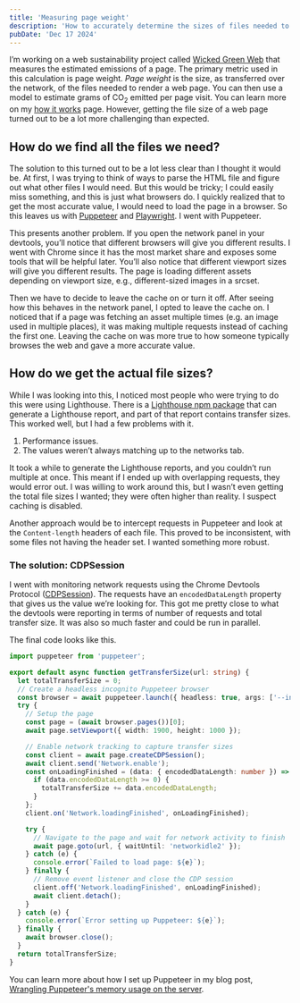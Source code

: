 ```yaml
---
title: 'Measuring page weight'
description: 'How to accurately determine the sizes of files needed to render a web page.'
pubDate: 'Dec 17 2024'
---
```


I’m working on a web sustainability project called [Wicked Green Web](https://www.wickedgreenweb.dev/) that measures the estimated emissions of a page. The primary metric used in this calculation is page weight. <dfn>Page weight</dfn> is the size, as transferred over the network, of the files needed to render a web page. You can then use a model to estimate grams of CO<sub>2</sub> emitted per page visit. You can learn more on my [how it works](https://www.wickedgreenweb.dev/how-it-works) page. However, getting the file size of a web page turned out to be a lot more challenging than expected.

## How do we find all the files we need?

The solution to this turned out to be a lot less clear than I thought it would be. At first, I was trying to think of ways to parse the HTML file and figure out what other files I would need. But this would be tricky; I could easily miss something, and this is just what browsers do. I quickly realized that to get the most accurate value, I would need to load the page in a browser. So this leaves us with [Puppeteer](https://pptr.dev/) and [Playwright](https://playwright.dev/). I went with Puppeteer.

This presents another problem. If you open the network panel in your devtools, you’ll notice that different browsers will give you different results. I went with Chrome since it has the most market share and exposes some tools that will be helpful later. You’ll also notice that different viewport sizes will give you different results. The page is loading different assets depending on viewport size, e.g., different-sized images in a srcset.

Then we have to decide to leave the cache on or turn it off. After seeing how this behaves in the network panel, I opted to leave the cache on. I noticed that if a page was fetching an asset multiple times (e.g. an image used in multiple places), it was making multiple requests instead of caching the first one. Leaving the cache on was more true to how someone typically browses the web and gave a more accurate value.

## How do we get the actual file sizes?

While I was looking into this, I noticed most people who were trying to do this were using Lighthouse. There is a [Lighthouse npm package](https://www.npmjs.com/package/lighthouse) that can generate a Lighthouse report, and part of that report contains transfer sizes. This worked well, but I had a few problems with it.

1. Performance issues.
2. The values weren’t always matching up to the networks tab.

It took a while to generate the Lighthouse reports, and you couldn’t run multiple at once. This meant if I ended up with overlapping requests, they would error out. I was willing to work around this, but I wasn’t even getting the total file sizes I wanted; they were often higher than reality. I suspect caching is disabled.

Another approach would be to intercept requests in Puppeteer and look at the `Content-length` headers of each file. This proved to be inconsistent, with some files not having the header set. I wanted something more robust.

### The solution: CDPSession

I went with monitoring network requests using the Chrome Devtools Protocol ([CDPSession](https://pptr.dev/api/puppeteer.cdpsession)). The requests have an `encodedDataLength` property that gives us the value we’re looking for. This got me pretty close to what the devtools were reporting in terms of number of requests and total transfer size. It was also so much faster and could be run in parallel.

The final code looks like this.

```typescript
import puppeteer from 'puppeteer';

export default async function getTransferSize(url: string) {
  let totalTransferSize = 0;
  // Create a headless incognito Puppeteer browser
  const browser = await puppeteer.launch({ headless: true, args: ['--incognito'] });
  try {
    // Setup the page
    const page = (await browser.pages())[0];
    await page.setViewport({ width: 1900, height: 1000 });

    // Enable network tracking to capture transfer sizes
    const client = await page.createCDPSession();
    await client.send('Network.enable');
    const onLoadingFinished = (data: { encodedDataLength: number }) => {
      if (data.encodedDataLength >= 0) {
        totalTransferSize += data.encodedDataLength;
      }
    };
    client.on('Network.loadingFinished', onLoadingFinished);

    try {
      // Navigate to the page and wait for network activity to finish
      await page.goto(url, { waitUntil: 'networkidle2' });
    } catch (e) {
      console.error(`Failed to load page: ${e}`);
    } finally {
      // Remove event listener and close the CDP session
      client.off('Network.loadingFinished', onLoadingFinished);
      await client.detach();
    }
  } catch (e) {
    console.error(`Error setting up Puppeteer: ${e}`);
  } finally {
    await browser.close();
  }
  return totalTransferSize;
}
```

You can learn more about how I set up Puppeteer in my blog post, [Wrangling Puppeteer's memory usage on the server](https://www.ashjohns.dev/blog/headless-puppeteer/).
